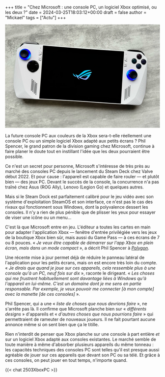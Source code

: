+++
title = "Chez Microsoft : une console PC, un logiciel Xbox optimisé, ou les deux ?"
date = 2024-03-25T18:03:12+00:00
draft = false
author = "Mickael"
tags = ["Actu"]
+++ 

![Le ROG Ally d'Asus](ROG_Ally.jpg "Bientôt un vrai logiciel Xbox adapté aux consoles PC ?")

La future console PC aux couleurs de la Xbox sera-t-elle réellement une console PC ou un simple logiciel Xbox adapté aux petits écrans ? Phil Spencer, le grand patron de la division gaming chez Microsoft, continue à faire planer le doute tout en instillant l'idée que les deux pourraient être possible.

Ce n'est un secret pour personne, Microsoft s'intéresse de très près au marché des consoles PC depuis le lancement du Steam Deck chez Valve début 2022. Et pour cause : l'appareil est capable de faire rouler — et plutôt bien — des jeux PC. Devant le succès de la console, la concurrence n'a pas traîné chez Asus (ROG Ally), Lenovo (Legion Go) et quelques autres.

Mais si le Steam Dock est parfaitement calibré pour le jeu vidéo  avec son système d'exploitation SteamOS et son interface, ce n'est pas le cas des rivaux qui fonctionnent sous Windows, dont la polyvalence dessert les consoles. Il n'y a rien de plus pénible que de plisser les yeux pour essayer de viser une icône ou un menu… 

C'est là que Microsoft entre en jeu. L'éditeur a toutes les cartes en main pour adapter l'application Xbox — fenêtre d'entrée privilégiée vers les jeux de la boutique Xbox bien sûr, mais aussi du Game Pass — à ces écrans de 7 ou 8 pouces. « *Je veux être capable de démarrer sur l'app Xbox en plein écran, mais dans un mode compact* », a décrit Phil Spencer à *[Polygon](https://www.polygon.com/24108660/xbox-handheld-console-phil-spencer-interview)*.

Une récente  mise à jour permet déjà de réduire le panneau latéral de l'application pour les petits écrans, mais on est encore très loin du compte. « *Je dirais que quand je joue sur ces appareils, cela ressemble plus à une console qu'à un PC, neuf fois sur dix* », raconte le dirigeant. « *Les choses qui me frustrent habituellement sont davantage liées à Windows qu'à l'appareil en lui-même. C'est un domaine dont je me sens en partie responsable. Par exemple, je veux pouvoir me connecter [à mon compte] avec la manette [de ces consoles]* ».

Phil Spencer, qui a une « *liste de choses que nous devrions faire* », ne s'arrête pas là. Il confirme que Microsoft planche bien sur « *différents designs* » d'appareils et « *d'autres choses que nous pourrions faire* » qui permettraient de rameuter de nouveaux joueurs. Il ne fait pourtant aucune annonce même si on sent bien que ça le titille.

Rien n'interdit de penser que Xbox planche sur une console à part entière *et* sur un logiciel Xbox adapté aux consoles existantes. Le marché semble de toute manière à même d'absorber plusieurs appareils du même tonneau : les capacités techniques des consoles PC sont telles qu'il est presque aussi agréable de jouer sur ces appareils que devant son PC ou sa télé. Et grâce à ces consoles, on peut jouer en tout temps, n'importe quand.

 {{< chat 2503XboxPC >}}